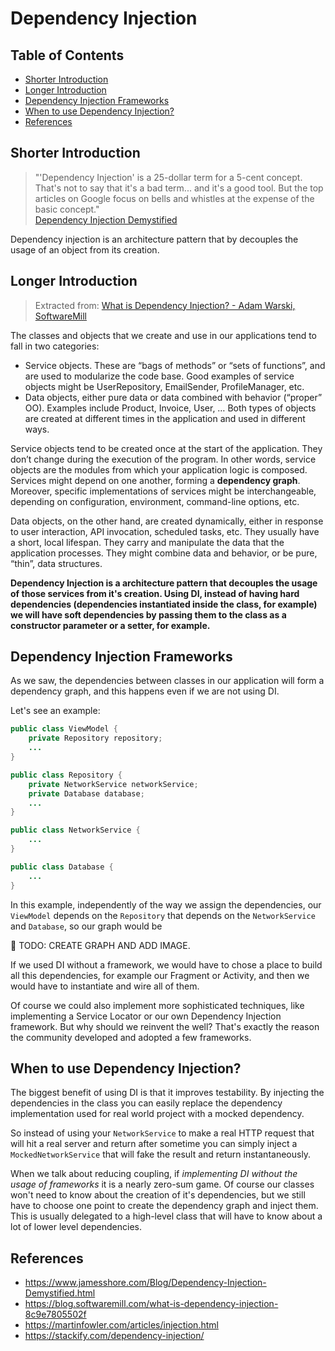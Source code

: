 # Dependency Injection <!-- omit in toc -->

## Table of Contents <!-- omit in toc -->
- [Shorter Introduction](#shorter-introduction)
- [Longer Introduction](#longer-introduction)
- [Dependency Injection Frameworks](#dependency-injection-frameworks)
- [When to use Dependency Injection?](#when-to-use-dependency-injection)
- [References](#references)

## Shorter Introduction

>"'Dependency Injection' is a 25-dollar term for a 5-cent concept. That's not to say that it's a bad term... and it's a good tool. But the top articles on Google focus on bells and whistles at the expense of the basic concept."
><br> [Dependency Injection Demystified](https://www.jamesshore.com/Blog/Dependency-Injection-Demystified.html)

Dependency injection is an architecture pattern that by decouples the usage of an object from its creation.

## Longer Introduction

> Extracted from: [What is Dependency Injection? - Adam Warski, SoftwareMill](https://blog.softwaremill.com/what-is-dependency-injection-8c9e7805502f)

The classes and objects that we create and use in our applications tend to fall in two categories:

* Service objects. These are “bags of methods” or “sets of functions”, and are used to modularize the code base. Good examples of service objects might be UserRepository, EmailSender, ProfileManager, etc.
* Data objects, either pure data or data combined with behavior (“proper” OO). Examples include Product, Invoice, User, …
Both types of objects are created at different times in the application and used in different ways.

Service objects tend to be created once at the start of the application. They don’t change during the execution of the program. In other words, service objects are the modules from which your application logic is composed. Services might depend on one another, forming a **dependency graph**. Moreover, specific implementations of services might be interchangeable, depending on configuration, environment, command-line options, etc.

Data objects, on the other hand, are created dynamically, either in response to user interaction, API invocation, scheduled tasks, etc. They usually have a short, local lifespan. They carry and manipulate the data that the application processes. They might combine data and behavior, or be pure, “thin”, data structures.

**Dependency Injection is a architecture pattern that decouples the usage of those services from it's creation. Using DI, instead of having hard dependencies (dependencies instantiated inside the class, for example) we will have soft dependencies by passing them to the class as a constructor parameter or a setter, for example.**

## Dependency Injection Frameworks

As we saw, the dependencies between classes in our application will form a dependency graph, and this happens even if we are not using DI.

Let's see an example:

```java
public class ViewModel {
    private Repository repository;
    ...
}

public class Repository {
    private NetworkService networkService;
    private Database database;
    ...
}

public class NetworkService {
    ...
}

public class Database {
    ...
}
```

In this example, independently of the way we assign the dependencies, our `ViewModel` depends on the `Repository` that depends on the `NetworkService` and `Database`, so our graph would be 

:pushpin: TODO: CREATE GRAPH AND ADD IMAGE. 

If we used DI without a framework, we would have to chose a place to build all this dependencies, for example our Fragment or Activity, and then we would have to instantiate and wire all of them. 

Of course we could also implement more sophisticated techniques, like implementing a Service Locator or our own Dependency Injection framework. But why should we reinvent the well? That's exactly the reason the community developed and adopted a few frameworks.

## When to use Dependency Injection?
 
The biggest benefit of using DI is that it improves testability. By injecting the dependencies in the class you can easily replace the dependency implementation used for real world project with a mocked dependency.

So instead of using your `NetworkService` to make a real HTTP request that will hit a real server and return after sometime you can simply inject a `MockedNetworkService` that will fake the result and return instantaneously.

When we talk about reducing coupling, if *implementing DI without the usage of frameworks* it is a nearly zero-sum game. Of course our classes won't need to know about the creation of it's dependencies, but we still have to choose one point to create the dependency graph and inject them. This is usually delegated to a high-level class that will have to know about a lot of lower level dependencies.

## References

* https://www.jamesshore.com/Blog/Dependency-Injection-Demystified.html
* https://blog.softwaremill.com/what-is-dependency-injection-8c9e7805502f
* https://martinfowler.com/articles/injection.html
* https://stackify.com/dependency-injection/
